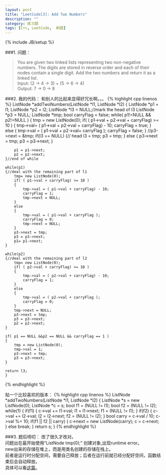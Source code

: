 ```yaml
---
layout: post
title: "LeetCode[3]: Add Two Numbers"
description: ""
category: 练习题
tags: [C++, LeetCode,  刷题]
---
```

{% include JB/setup %}

###1. 问题：
<blockquote>
You are given two linked lists representing two non-negative numbers. The digits are stored in reverse order and each of their nodes contain a single digit. Add the two numbers and return it as a linked list.<br>
Input: (2 -> 4 -> 3) + (5 -> 6 -> 4)<br>
Output: 7 -> 0 -> 8
</blockquote>
###2. 我的代码：
和别人的比起来显得好冗长啊。。。
{% highlight cpp linenos %}
ListNode *addTwoNumbers(ListNode *l1, ListNode *l2) {
	ListNode *p1 = l1;
	ListNode *p2 = l2;
	ListNode *l3 = NULL;//mark the head of l3
	ListNode *p3 = NULL;
	ListNode *tmp;
	bool carryFlag = false;
	while( p1!=NULL && p2!=NULL )
	{
		tmp = new ListNode(0);
		if( ( p1->val + p2->val + carryFlag) >= 10 )
		{
			tmp->val= ( p1->val + p2->val + carryFlag) - 10;
			carryFlag = true;
		}
		else
		{
			tmp->val = ( p1->val + p2->val+ carryFlag ); 
			carryFlag = false;
		}
		//p3->next = &tmp;
		if(l3 == NULL)
		{// head
			l3 = tmp;
			p3 = tmp;
		}
		else
		{	p3->next = tmp;
			p3 = p3->next;
		}
		
		p1 = p1->next;
		p2 = p2->next;
	}//end of while

	while(p1)
	{//deal with the remaining part of l1
		tmp= new ListNode(0);
		if( ( p1->val + carryFlag) >= 10 )
		{
			tmp->val = ( p1->val + carryFlag) - 10; 
			carryFlag = 1;
			tmp->next = NULL;
		}
		else 
		{
			tmp->val = ( p1->val + carryFlag ); 
			carryFlag = 0;
			tmp->next = NULL;
		}
		p3->next = tmp;
		p3 = p3->next;
		p1= p1->next;
	}

	while(p2)
	{//deal with the remaining part of l2
		tmp= new ListNode(0);
		if( ( p2->val + carryFlag) >= 10 )
		{
			tmp->val = ( p2->val + carryFlag) - 10; 
			carryFlag = 1;
		}
		else 
		{
			tmp->val = ( p2->val + carryFlag ); 
			carryFlag = 0;
		}
		tmp->next = NULL;
		p3->next = tmp;
		p3 = p3->next;
		p2 = p2->next;
	}

	if( p1 == NULL &&p2 == NULL && carryFlag == 1 )
	{
		tmp = new ListNode(0);
		tmp->val = 1;
		p3->next = tmp;
		p3 = p3->next;
	}

	return l3;
    }
{% endhighlight %}

贴一个比较喜欢的版本：
{% highlight cpp linenos %}
ListNode *addTwoNumbers(ListNode *l1, ListNode *l2) {
	ListNode *s = new ListNode(0);
	ListNode *c = s;
	bool f1 = (NULL != l1);
	bool f2 = (NULL != l2);
	while(1) {
		if(f1) {
			c->val += l1->val;
			l1 = l1->next;
			f1 = (NULL != l1);
		}
		if(f2) {
			c->val += l2->val;
			l2 = l2->next;
			f2 = (NULL != l2);
		}
		bool carry = c->val / 10;
		c->val %= 10;
		if(f1 || f2 || carry) {
			c->next = new ListNode(carry);
			c = c->next;
		} else
			break;
	}
	return s;
}
{% endhighlight %}
	
###3. 题后唠叨：
改了很久才改对。<br>
问题出在最开始使用“ListNode tmp(0);” 创建对象,出现runtime error。<br>
new出来的存储在堆上，而是用类名创建的存储在栈上。<br>
前者是运行时分配空间，需要自己释放；后者在运行前就已经分配好空间，函数结束后会自动释放。<br>
具体可以看[这篇](http://lhuyuel.github.io/cpp/2013/06/02/create-object-by-new-and-by-class-name/)。<br>
